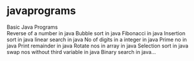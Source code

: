 # javaprograms
Basic Java Programs\
Reverse of a number in java
Bubble sort in java
Fibonacci in java
Insertion sort in java
linear search in java
No of digits in a integer in java
Prime no in java
Print remainder in java
Rotate nos in array in java
Selection sort in java
swap nos without third variable in java
Binary search in java...

